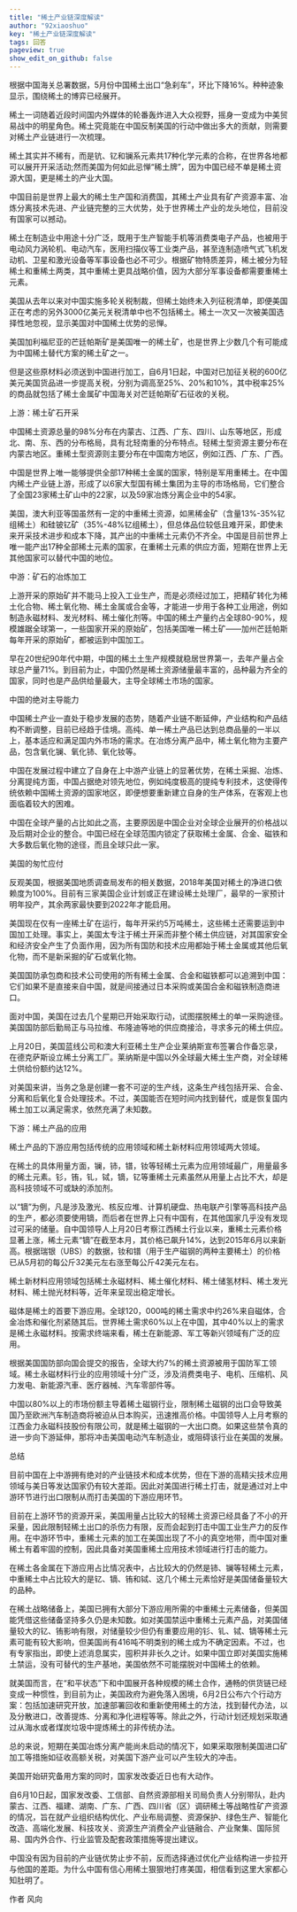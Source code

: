 ```yaml
---
title: "稀土产业链深度解读"
author: "92xiaoshuo"
key: "稀土产业链深度解读"
tags: 回答
pageview: true
show_edit_on_github: false
---
```


<div class="freedom it!!">
 <p>根据中国海关总署数据，5月份中国稀土出口“急刹车”，环比下降16%。种种迹象显示，围绕稀土的博弈已经展开。</p>
 <p>稀土一词随着近段时间国内外媒体的轮番轰炸进入大众视野，摇身一变成为中美贸易战中的明星角色。稀土究竟能在中国反制美国的行动中做出多大的贡献，则需要对稀土产业链进行一次梳理。</p>
 <p>稀土其实并不稀有，而是钪、钇和镧系元素共17种化学元素的合称，在世界各地都可以展开开采活动;然而美国为何如此忌惮“稀土牌”，因为中国已经不单是稀土资源大国，更是稀土的产业大国。</p>
 <p>中国目前是世界上最大的稀土生产国和消费国，其稀土产业具有矿产资源丰富、冶炼分离技术先进、产业链完整的三大优势，处于世界稀土产业的龙头地位，目前没有国家可以撼动。</p>
 <p>稀土在制造业中用途十分广泛，既用于生产智能手机等消费类电子产品，也被用于电动风力涡轮机、电动汽车，医用扫描仪等工业类产品，甚至连制造喷气式飞机发动机、卫星和激光设备等军事设备也必不可少。根据矿物特质差异，稀土被分为轻稀土和重稀土两类，其中重稀土更具战略价值，因为大部分军事设备都需要重稀土元素。</p>
 <p>美国从去年以来对中国实施多轮关税制裁，但稀土始终未入列征税清单，即便美国正在考虑的另外3000亿美元关税清单中也不包括稀土。稀土一次又一次被美国选择性地忽视，显示美国对中国稀土优势的忌惮。</p>
 <p>美国加利福尼亚的芒廷帕斯矿是美国唯一的稀土矿，也是世界上少数几个有可能成为中国稀土替代方案的稀土矿之一。</p>
 <p>但是这些原材料必须送到中国进行加工，自6月1日起，中国对已加征关税的600亿美元美国货品进一步提高关税，分别为调高至25%、20%和10%，其中税率25%的商品就包括了稀土金属矿中国海关对芒廷帕斯矿石征收的关税。</p>
 <p>上游：稀土矿石开采</p>
 <p>中国稀土资源总量的98%分布在内蒙古、江西、广东、四川、山东等地区，形成北、南、东、西的分布格局，具有北轻南重的分布特点。轻稀土型资源主要分布在内蒙古地区。重稀土型资源则主要分布在中国南方地区，例如江西、广东、广西。</p>
 <p>中国是世界上唯一能够提供全部17种稀土金属的国家，特别是军用重稀土。在中国内稀土产业链上游，形成了以6家大型国有稀土集团为主导的市场格局，它们整合了全国23家稀土矿山中的22家，以及59家冶炼分离企业中的54家。</p>
 <p>美国，澳大利亚等国虽然有一定的中重稀土资源，如黑稀金矿（含量13%-35%钇组稀土）和硅铍钇矿（35%-48%钇组稀土），但总体品位较低且难开采，即使未来开采技术进步和成本下降，其产出的中重稀土元素仍不齐全。中国是目前世界上唯一能产出17种全部稀土元素的国家，在重稀土元素的供应方面，短期在世界上无其他国家可以替代中国的地位。</p>
 <p>中游：矿石的冶炼加工</p>
 <p>上游开采的原始矿并不能马上投入工业生产，而是必须经过加工，把精矿转化为稀土化合物、稀土氧化物、稀土金属或合金等，才能进一步用于各种工业用途，例如制造永磁材料、发光材料、稀土催化剂等。中国的稀土产量约占全球80-90%，规模雄踞全球第一，一些国家开采的原始矿，包括美国唯一稀土矿——加州芒廷帕斯每年开采的原始矿，都被运到中国加工。</p>
 <p>早在20世纪90年代中期，中国的稀土土生产规模就稳居世界第一，去年产量占全球总产量71%。到目前为止，中国仍然是稀土资源储量最丰富的，品种最为齐全的国家，同时也是产品供给量最大，主导全球稀土市场的国家。</p>
 <p>中国的绝对主导能力</p>
 <p>中国稀土产业一直处于稳步发展的态势，随着产业链不断延伸，产业结构和产品结构不断调整，目前已经趋于佳境。高纯、单一稀土产品已达到总商品量的一半以上，基本适应和满足国内外市场的需求。在冶炼分离产品中，稀土氧化物为主要产品，包含氧化镧、氧化铈、氧化钕等。</p>
 <p>中国在发展过程中建立了自身在上中游产业链上的显著优势，在稀土采掘、冶炼、分离提纯方面，中国占据绝对领先地位，例如纯度极高的提纯专利技术，这使得传统依赖中国稀土资源的国家地区，即便想要重新建立自身的生产体系，在客观上也面临着较大的困难。</p>
 <p>中国在全球产量的占比如此之高，主要原因是中国企业对全球企业展开的价格战以及后期对企业的整合。中国已经在全球范围内锁定了获取稀土金属、合金、磁铁和大多数后氧化物的途径，而且全球只此一家。</p>
 <p>美国的匆忙应付</p>
 <p>反观美国，根据美国地质调查局发布的相关数据，2018年美国对稀土的净进口依赖度为100%。目前有三家美国企业计划或正在建设稀土处理厂，最早的一家预计明年投产，其余两家最快要到2022年才能启用。</p>
 <p>美国现在仅有一座稀土矿在运行，每年开采约5万吨稀土，这些稀土还需要运到中国加工处理。事实上，美国太专注于稀土开采而非整个稀土供应链，对其国家安全和经济安全产生了负面作用，因为所有国防和技术应用都始于稀土金属或其他后氧化物，而不是新采掘的矿石或氧化物。</p>
 <p>美国国防承包商和技术公司使用的所有稀土金属、合金和磁铁都可以追溯到中国：它们如果不是直接来自中国，就是间接通过日本采购或美国合金和磁铁制造商进口。</p>
 <p>面对中国，美国在过去几个星期已开始采取行动，试图摆脱稀土的单一采购途径。美国国防部后勤局正与马拉维、布隆迪等地的供应商接洽，寻求多元的稀土供应。</p>
 <p>上月20日，美国蓝线公司和澳大利亚稀土生产企业莱纳斯宣布签署合作备忘录，在德克萨斯设立稀土分离工厂。莱纳斯是中国以外全球最大稀土生产商，对全球稀土供给份额约达12%。</p>
 <p>对美国来讲，当务之急是创建一套不可逆的生产线，这条生产线包括开采、合金、分离和后氧化复合处理技术。不过，美国能否在短时间内找到替代，或是恢复国内稀土加工以满足需求，依然充满了未知数。</p>
 <p>下游：稀土产品的应用</p>
 <p>稀土产品的下游应用包括传统的应用领域和稀土新材料应用领域两大领域。</p>
 <p>在稀土的具体用量方面，镧，铈，镨，钕等轻稀土元素为应用领域最广，用量最多的稀土元素。钐，铕，钆，铽，镝，钇等重稀土元素虽然从用量上占比不大，却是高科技领域不可或缺的添加剂。</p>
 <p>以“镝”为例，凡是涉及激光、核反应堆、计算机硬盘、热电联产引擎等高科技产品的生产，都必须要使用镝，而后者在世界上只有中国有，在其他国家几乎没有发现过可采的储量。自中国领导人上月20日考察江西稀土行业以来，重稀土元素价格显著上涨，稀土元素“镝”在截至本月，其价格已飙升14%，达到2015年6月以来新高。根据瑞银（UBS）的数据，钕和镨（用于生产磁钢的两种主要稀土）的价格已从5月初的每公斤32美元左右涨至每公斤42美元左右。</p>
 <p>稀土新材料应用领域包括稀土永磁材料、稀土催化材料、稀土储氢材料、稀土发光材料、稀土抛光材料等，近年来呈现出稳定增长。</p>
 <p>磁体是稀土的首要下游应用。全球120，000吨的稀土需求中约26%来自磁体，合金冶炼和催化剂紧随其后。世界稀土需求60%以上在中国，其中40%以上的需求是稀土永磁材料。按需求终端来看，稀土在新能源、军工等新兴领域有广泛的应用。</p>
 <p>根据美国国防部向国会提交的报告，全球大约7%的稀土资源被用于国防军工领域。稀土永磁材料行业的应用领域十分广泛，涉及消费类电子、电机、压缩机、风力发电、新能源汽車、医疗器械、汽车零部件等。</p>
 <p>中国以80%以上的市场份额主导着稀土磁钢行业，限制稀土磁钢的出口会导致美国乃至欧洲汽车制造商将被迫从日本购买，迅速推高价格。中国领导人上月考察的江西金力永磁科技股份有限公司，就是稀土磁钢的一大出口商。如果这些禁令真的进一步向下游延伸，那将冲击美国电动汽车制造业，或阻碍该行业在美国的发展。</p>
 <p>总结</p>
 <p>目前中国在上中游拥有绝对的产业链技术和成本优势，但在下游的高精尖技术应用领域与美日等发达国家仍有较大差距。因此对美国进行稀土打击，就是通过对上中游环节进行出口限制从而打击美国的下游应用环节。</p>
 <p>目前在上游环节的资源开采，美国用量占比较大的轻稀土资源已经具备了不小的开采量，因此限制轻稀土出口的杀伤力有限，反而会起到打击中国工业生产力的反作用。在中游环节中，重稀土元素的加工在美国出现了不小的真空地带，而中国对重稀土有着牢固的控制，因此具备对美国重稀土应用技术领域进行打击的能力。</p>
 <p>在稀土各金属在下游应用占比情况表中，占比较大的仍然是铈、镧等轻稀土元素，中重稀土中占比较大的是钇、镝、铕和铽、这几个稀土元素恰好是美国储备量较大的品种。</p>
 <p>在稀土战略储备上，美国已拥有大部分下游应用所需的中重稀土元素储备，但美国能凭借这些储备坚持多久仍是未知数。如对美国禁运中重稀土元素产品，对美国储量较大的钇、铕影响有限，对储量较少但仍有重要应用的钐、钆、铽、镝等稀土元素可能有较大影响，但美国尚有416吨不明类别的稀土成为不确定因素。不过，也有专家指出，即使上述消息属实，囤积并非长久之计。如果中国立即对美国实施稀土禁运，没有可替代的生产基地，美国依然不可能摆脱对中国稀土的依赖。</p>
 <p>就美国而言，在“和平状态”下和中国展开各种规模的稀土合作，通畅的供货链已经变成一种惯性，到目前为止，美国政府为避免落入困境，6月2日公布六个行动方案：包括加速研究开放，加速部署回收和重新使用稀土的方法，找到替代办法，以及分散进口，改善提炼、分离和净化进程等等。除此之外，行动计划还规划采取通过从海水或者煤炭垃圾中提炼稀土的非传统办法。</p>
 <p>总的来说，短期在美国冶炼分离产能尚未启动的情况下，如果采取限制美国进口矿加工等措施如征收高额关税，对美国下游产业可以产生较大的冲击。</p>
 <p>美国开始研究备用方案的同时，国家发改委近日也有大动作。</p>
 <p>自6月10日起，国家发改委、工信部、自然资源部相关司局负责人分别带队，赴内蒙古、江西、福建、湖南、广东、广西、四川省（区）调研稀土等战略性矿产资源的情况，旨在就产业组织结构优化、产业布局调整、资源保护、绿色生产、智能化改造、高端化发展、科技攻关、资源生产消费全产业链融合、产业聚集、国际贸易、国内外合作、行业监管及配套政策措施等提出建议。</p>
 <p>中国没有因为目前的产业链优势止步不前，反而选择通过优化产业结构进一步拉开与他国的差距。为什么中国有信心用稀土狠狠地打疼美国，相信看到这里大家都心知肚明了。</p>
 <p>作者 风向</p>
</div>
